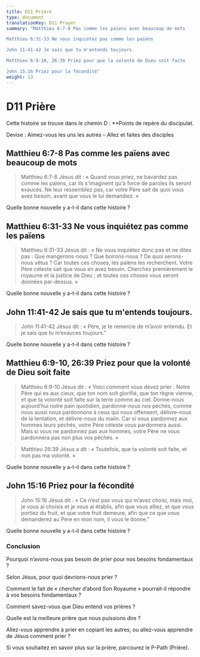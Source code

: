 ```yaml
---
title: D11 Prière
type: document
translationKey: D11 Prayer
summary: "Matthieu 6:7-8 Pas comme les païens avec beaucoup de mots	

Matthieu 6:31-33 Ne vous inquiétez pas comme les païens	

John 11:41-42 Je sais que tu m'entends toujours.	

Matthieu 6:9-10, 26:39 Priez pour que la volonté de Dieu soit faite	

John 15:16 Priez pour la fécondité"
weight: 13
---
```

# D11 Prière

Cette histoire se trouve dans le chemin D : **Points de repère du discipulat.

Devise : Aimez-vous les uns les autres – Allez et faites des disciples

## Matthieu 6:7-8 Pas comme les païens avec beaucoup de mots

>   Matthieu 6:7-8 Jésus dit : « Quand vous priez, ne bavardez pas comme les païens, car ils s'imaginent qu'à force de paroles ils seront exaucés. Ne leur ressemblez pas, car votre Père sait de quoi vous avez besoin, avant que vous le lui demandiez. »

Quelle bonne nouvelle y a-t-il dans cette histoire ?

## Matthieu 6:31-33 Ne vous inquiétez pas comme les païens

>   Matthieu 6:31-33 Jésus dit : « Ne vous inquiétez donc pas et ne dites pas : Que mangerons-nous ? Que boirons-nous ? De quoi serons-nous vêtus ? Car toutes ces choses, les païens les recherchent. Votre Père céleste sait que vous en avez besoin. Cherchez premièrement le royaume et la justice de Dieu ; et toutes ces choses vous seront données par-dessus. »

Quelle bonne nouvelle y a-t-il dans cette histoire ?

## John 11:41-42 Je sais que tu m'entends toujours.

>   John 11:41-42 Jésus dit : « Père, je te remercie de m’avoir entendu. Et je sais que tu m’exauces toujours.”

Quelle bonne nouvelle y a-t-il dans cette histoire ?

## Matthieu 6:9-10, 26:39 Priez pour que la volonté de Dieu soit faite

>   Matthieu 6:9-10 Jésus dit : « Voici comment vous devez prier : Notre Père qui es aux cieux, que ton nom soit glorifié, que ton règne vienne, et que ta volonté soit faite sur la terre comme au ciel. Donne-nous aujourd’hui notre pain quotidien, pardonne-nous nos péchés, comme nous aussi nous pardonnons à ceux qui nous offensent, délivre-nous de la tentation, et délivre-nous du malin. Car si vous pardonnez aux hommes leurs péchés, votre Père céleste vous pardonnera aussi. Mais si vous ne pardonnez pas aux hommes, votre Père ne vous pardonnera pas non plus vos péchés. »

>   Matthieu 26:39 Jésus a dit : « Toutefois, que ta volonté soit faite, et non pas ma volonté. »

Quelle bonne nouvelle y a-t-il dans cette histoire ?

## John 15:16 Priez pour la fécondité

>   John 15:16 Jésus dit : « Ce n’est pas vous qui m’avez choisi, mais moi, je vous ai choisis et je vous ai établis, afin que vous alliez, et que vous portiez du fruit, et que votre fruit demeure, afin que ce que vous demanderez au Père en mon nom, il vous le donne.”

Quelle bonne nouvelle y a-t-il dans cette histoire ?

### Conclusion

Pourquoi n’avons-nous pas besoin de prier pour nos besoins fondamentaux ?

Selon Jésus, pour quoi devrions-nous prier ?

Comment le fait de « chercher d’abord Son Royaume » pourrait-il répondre à vos besoins fondamentaux ?

Comment savez-vous que Dieu entend vos prières ?

Quelle est la meilleure prière que nous puissions dire ?

Allez-vous apprendre à prier en copiant les autres, ou allez-vous apprendre de Jésus comment prier ?

Si vous souhaitez en savoir plus sur la prière, parcourez le P-Path (Prière).


